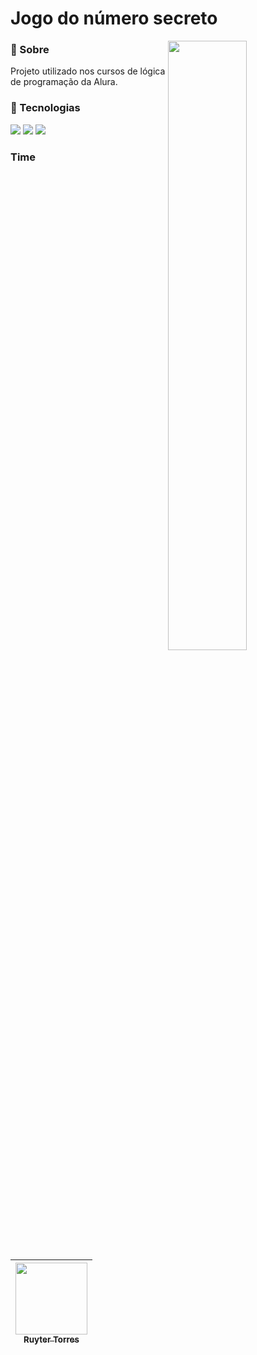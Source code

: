 <h1>Jogo do número secreto</h1><img width="50%" align="right" src="https://github.com/ruytertorres/ruytertorres/assets/57309589/3898c025-7ae9-4976-889d-53a612be16ec">

<h3>🔖 Sobre</h3>
<p>Projeto utilizado nos cursos de lógica de programação da Alura.</p>

<h3>🚀 Tecnologias</h3>
<div>
  <img src="https://img.shields.io/badge/HTML-239120?style=for-the-badge&logo=html5&logoColor=white">
  <img src="https://img.shields.io/badge/CSS-239120?&style=for-the-badge&logo=css3&logoColor=white">
  <img src="https://img.shields.io/badge/JavaScript-F7DF1E?style=for-the-badge&logo=javascript&logoColor=black">
</div>

<h3>Time<h3>

| [<img loading="lazy" src="https://avatars.githubusercontent.com/u/57309589?v=4" width=115><br><sub>Ruyter Torres</sub>](https://github.com/ruytertorres) |
| :---: |